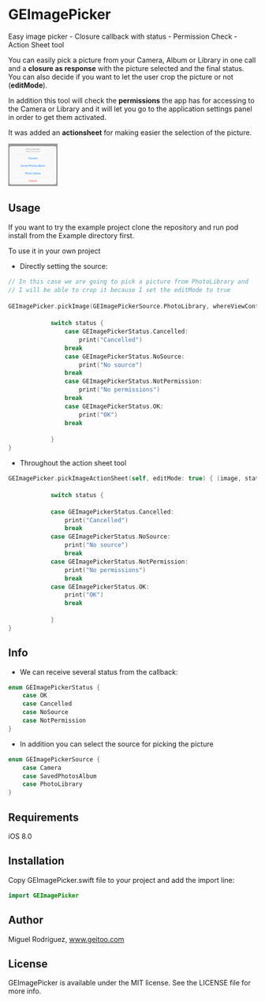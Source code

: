 # GEImagePicker
Easy image picker - Closure callback with status - Permission Check - Action Sheet tool

You can easily pick a picture from your Camera, Album or Library in one call and a **closure as response** with the picture selected and the final status. You can also decide if you want to let the user crop the picture or not (**editMode**).

In addition this tool will check the **permissions** the app has for accessing to the Camera or Library and it will let you go to the application settings panel in order to get them activated.

It was added an **actionsheet** for making easier the selection of the picture.

![ActionSheet](Resources/action_sheet.png)

## Usage
If you want to try the example project clone the repository and run pod install from the Example directory first.

To use it in your own project

* Directly setting the source:

```swift
// In this case we are going to pick a picture from PhotoLibrary and
// I will be able to crop it because I set the editMode to true

GEImagePicker.pickImage(GEImagePickerSource.PhotoLibrary, whereViewController: self, editMode: true) { (image, status) -> () in
            
            switch status {
                case GEImagePickerStatus.Cancelled:
                    print("Cancelled")
                break
                case GEImagePickerStatus.NoSource:
                    print("No source")
                break
                case GEImagePickerStatus.NotPermission:
                    print("No permissions")
                break
                case GEImagePickerStatus.OK:
                    print("OK")
                break
                
            }
}
```

* Throughout the action sheet tool

```swift
GEImagePicker.pickImageActionSheet(self, editMode: true) { (image, status) -> () in
            
            switch status {
                
            case GEImagePickerStatus.Cancelled:
                print("Cancelled")
                break
            case GEImagePickerStatus.NoSource:
                print("No source")
                break
            case GEImagePickerStatus.NotPermission:
                print("No permissions")
                break
            case GEImagePickerStatus.OK:
                print("OK")
                break
                
            }
}

```

## Info
* We can receive several status from the callback:

```swift
enum GEImagePickerStatus {
    case OK
    case Cancelled
    case NoSource
    case NotPermission
}
```

* In addition you can select the source for picking the picture

```swift
enum GEImagePickerSource {
    case Camera
    case SavedPhotosAlbum
    case PhotoLibrary
}
```


## Requirements

iOS 8.0

## Installation
Copy GEImagePicker.swift file to your project and add the import line:

```swift
import GEImagePicker
```
## Author

Miguel Rodríguez, www.geitoo.com

## License

GEImagePicker is available under the MIT license. See the LICENSE file for more info.

